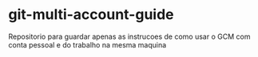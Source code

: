 # git-multi-account-guide
Repositorio para guardar apenas as instrucoes de como usar o GCM com conta pessoal e do trabalho na mesma maquina
